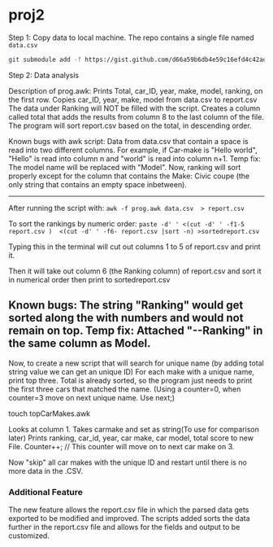 # proj2

Step 1: Copy data to local machine. The repo contains a single file named `data.csv`

```sh
git submodule add -f https://gist.github.com/d66a59b6db4e59c16efd4c42ad411f8e.git data
```

Step 2: Data analysis 

Description of prog.awk:
Prints Total, car_ID, year, make, model, ranking, on the first row.
Copies car_ID, year, make, model from data.csv to report.csv
The data under Ranking will NOT be filled with the script.
Creates a column called total that adds the results from column 8 to the last column of the file.
The program will sort report.csv based on the total, in descending order.

Known bugs with awk script:
Data from data.csv that contain a space is read into two different columns.
For example, if Car-make is "Hello world", "Hello" is read into column n and "world" is read into column n+1.
Temp fix: The model name will be replaced with "Model". Now, ranking will sort properly except for the column that
contains the Make: Civic coupe (the only string that contains an empty space inbetween).

-----------------------------------
After running the script with: 
`awk -f prog.awk data.csv  > report.csv`

To sort the rankings by numeric order:
`paste -d' ' <(cut -d' ' -f1-5 report.csv )  <(cut -d' ' -f6- report.csv |sort -n) >sortedreport.csv`

Typing this in the terminal will cut out columns 1 to 5 of report.csv and print it.

Then it will take out column 6 (the Ranking column) of report.csv and sort it in numerical order then
print to sortedreport.csv


Known bugs: The string "Ranking" would get sorted along the with numbers and would not remain on top.
Temp fix: Attached "--Ranking" in the same column as Model.
-----------------------

Now, to create a new script that will search for unique name (by adding total string value we can get an unique ID)
For each make with a unique name, print top three. Total is already sorted, so the program just needs to
print the first three cars that matched the name. (Using a counter=0, when counter=3 move on next unique name. Use next;)

 touch topCarMakes.awk

Looks at column 1. Takes carmake and set as string(To use for comparison later)
Prints ranking, car_id, year, car make, car model, total score to new File.
Counter++; // This counter will move on to next car make on 3.

Now "skip" all car makes with the unique ID and restart until there is no more data in the .CSV.

### Additional Feature

The new feature allows the report.csv file in which the parsed data gets exported to be modified and improved. The scripts added sorts the data further in the report.csv file and allows for the fields and output to be customized.
